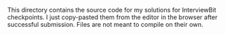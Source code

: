 
This directory contains the source code for my solutions 
for InterviewBit checkpoints. I just copy-pasted them from the
editor in the browser after successful submission. Files are not meant
to compile on their own.
